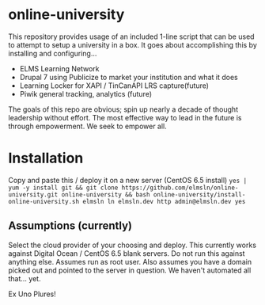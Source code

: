 # online-university
This repository provides usage of an included 1-line script that can be used to attempt to setup a university in a box. It goes about accomplishing this by installing and configuring...

- ELMS Learning Network
- Drupal 7 using Publicize to market your institution and what it does
- Learning Locker for XAPI / TinCanAPI LRS capture(future)
- Piwik general tracking, analytics (future)

The goals of this repo are obvious; spin up nearly a decade of thought leadership without effort. The most effective way to lead in the future is through empowerment. We seek to empower all.

# Installation
Copy and paste this / deploy it on a new server (CentOS 6.5 install)
`yes | yum -y install git && git clone https://github.com/elmsln/online-university.git online-university && bash online-university/install-online-university.sh elmsln ln elmsln.dev http admin@elmsln.dev yes`

## Assumptions (currently)
Select the cloud provider of your choosing and deploy. This currently works against Digital Ocean / CentOS 6.5 blank servers. Do not run this against anything else.
Assumes run as root user.
Also assumes you have a domain picked out and pointed to the server in question. We haven't automated all that... yet.

Ex Uno Plures!
